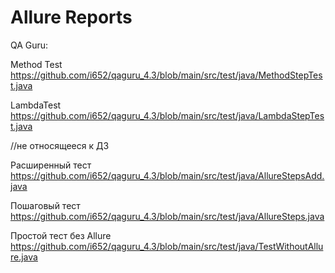 # Allure Reports

QA Guru:

Method Test https://github.com/i652/qaguru_4.3/blob/main/src/test/java/MethodStepTest.java

LambdaTest https://github.com/i652/qaguru_4.3/blob/main/src/test/java/LambdaStepTest.java

//не относящееся к ДЗ

Расширенный тест https://github.com/i652/qaguru_4.3/blob/main/src/test/java/AllureStepsAdd.java

Пошаговый тест https://github.com/i652/qaguru_4.3/blob/main/src/test/java/AllureSteps.java

Простой тест без Allure https://github.com/i652/qaguru_4.3/blob/main/src/test/java/TestWithoutAllure.java
